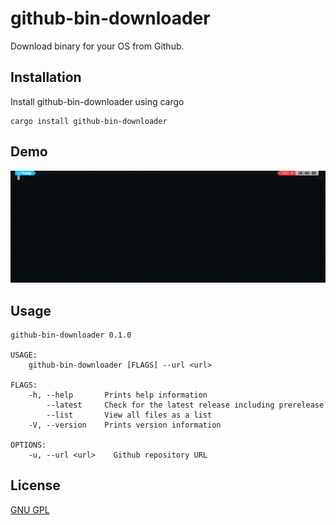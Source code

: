 
# github-bin-downloader

Download binary for your OS from Github. 
## Installation 

Install github-bin-downloader using cargo

```shell 
cargo install github-bin-downloader
```

## Demo

![Demo](static/demo.gif)

## Usage

```shell
github-bin-downloader 0.1.0

USAGE:
    github-bin-downloader [FLAGS] --url <url>

FLAGS:
    -h, --help       Prints help information
        --latest     Check for the latest release including prerelease
        --list       View all files as a list
    -V, --version    Prints version information

OPTIONS:
    -u, --url <url>    Github repository URL
```

## License
[GNU GPL](https://choosealicense.com/licenses/gpl-3.0/)
